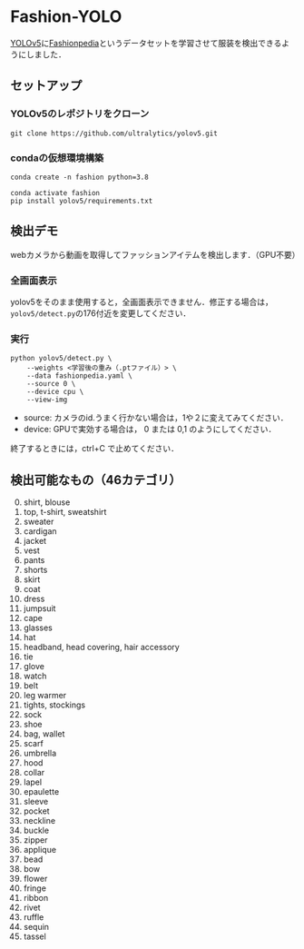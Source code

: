 # Fashion-YOLO
[YOLOv5](https://github.com/ultralytics/yolov5)に[Fashionpedia](https://fashionpedia.github.io/home/index.html)というデータセットを学習させて服装を検出できるようにしました．

## セットアップ
### YOLOv5のレポジトリをクローン
```
git clone https://github.com/ultralytics/yolov5.git
```
### condaの仮想環境構築
```
conda create -n fashion python=3.8
```
```
conda activate fashion
pip install yolov5/requirements.txt
```

## 検出デモ
webカメラから動画を取得してファッションアイテムを検出します．（GPU不要）
### 全画面表示
yolov5をそのまま使用すると，全画面表示できません．修正する場合は，`yolov5/detect.py`の176付近を変更してください．
### 実行
```
python yolov5/detect.py \
    --weights <学習後の重み（.ptファイル）> \
    --data fashionpedia.yaml \
    --source 0 \
    --device cpu \
    --view-img
```
- source: カメラのid.うまく行かない場合は，1や２に変えてみてください．
- device: GPUで実効する場合は， 0 または 0,1 のようにしてください．

終了するときには，ctrl+C で止めてください．

## 検出可能なもの（46カテゴリ）
0. shirt, blouse
0. top, t-shirt, sweatshirt
0. sweater
0. cardigan
0. jacket
0. vest
0. pants
0. shorts
0. skirt
0. coat
0. dress
0. jumpsuit
0. cape
0. glasses
0. hat
0. headband, head covering, hair accessory
0. tie
0. glove
0. watch
0. belt
0. leg warmer
0. tights, stockings
0. sock
0. shoe
0. bag, wallet
0. scarf
0. umbrella
0. hood
0. collar
0. lapel
0. epaulette
0. sleeve
0. pocket
0. neckline
0. buckle
0. zipper
0. applique
0. bead
0. bow
0. flower
0. fringe
0. ribbon
0. rivet
0. ruffle
0. sequin
0. tassel

